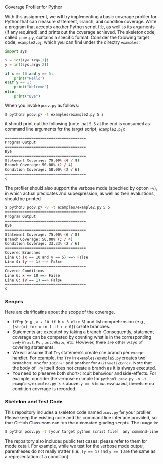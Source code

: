 Coverage Profiler for Python

With this assignment, we will try implementing a basic coverage profiler for Python that can measure statement, branch, and condition coverage. Write a program that accepts another Python script file, as well as its arguments (if any required), and prints out the coverage achieved. The skeleton code, called `pcov.py`, contains a specific format. Consider the following target code, `example2.py`, which you can find under the directry `examples`:

```python
import sys 

x = int(sys.argv[1])
y = int(sys.argv[2])

if x == 10 and y == 5:
    print("Hello")
elif y == 1:
    print("Welcome")
else:
    print("Bye")
```

When you invoke `pcov.py` as follows:

```bash
$ python3 pcov.py -t examples/example2.py 5 5
```

it should print out the following (note that `5 5` at the end is consumed as command line arguments for the target script, `example2.py`):

```bash
=====================================
Program Output
=====================================
Bye
=====================================
Statement Coverage: 75.00% (6 / 8)
Branch Coverage: 50.00% (2 / 4)
Condition Coverage: 50.00% (2 / 6)
=====================================
$
```

The profiler should also support the verbose mode (specified by option `-v`), in which actual predicates and subexpression, as well as their evaluations, should be printed.

```bash
$ python3 pcov.py -v -t examples/example2.py 5 5
=====================================
Program Output
=====================================
Bye
=====================================
Statement Coverage: 75.00% (6 / 8)
Branch Coverage: 50.00% (2 / 4)
Condition Coverage: 33.33% (2 / 6)
=====================================
Covered Branches
Line 6: (x == 10 and y == 5) ==> False
Line 8: (y == 1) ==> False
=====================================
Covered Conditions
Line 6: x == 10 ==> False
Line 8: (y == 1) ==> False
=====================================
$
```

### Scopes

Here are clarificatins about the scope of the coverage.
- `IfExp` (e.g., `a = 10 if b > 3 else 5`) and list comprehension (e.g., `[str(x) for x in l if x > 0]`) create branches.
- Statements are executed by taking a branch. Consequently, statement coverage can be computed by counting what is in the corresponding `body` in `ast.For`, `ast.While`, etc. However, there are other ways of covering statements.
- We will assume that `Try` statements create one branch per `except` handler. For example, the `Try` in `examples/example5.py` creates two branches: one for `IOError` and another for `ArithmeticError`. Note that the body of `Try` itself does not create a branch as it is always executed.
- You need to preserve both short-circuit behaviour and side-effects. For example, consider the verbose example for `python3 pcov.py -v -t examples/example2.py 5 5` above: `y == 5` is not evaluated, therefore no condition coverage is recorded. 

### Skeleton and Test Code

This repository includes a skeleton code named `pcov.py` for your profiler. Please keep the existing code and the command line interface provided, so that GitHub Classroom can run the automated grading scripts. The usage is:

```bash
$ python pcov.py -t [your target python script file] [any command-line arguments]
```

The repository also includes public test cases: please refer to them for mode detail. For example, while we test for the verbose mode output, parentheses do not really matter (i.e., `(y == 1)` and `y == 1` are the same as a representation of a condition).

